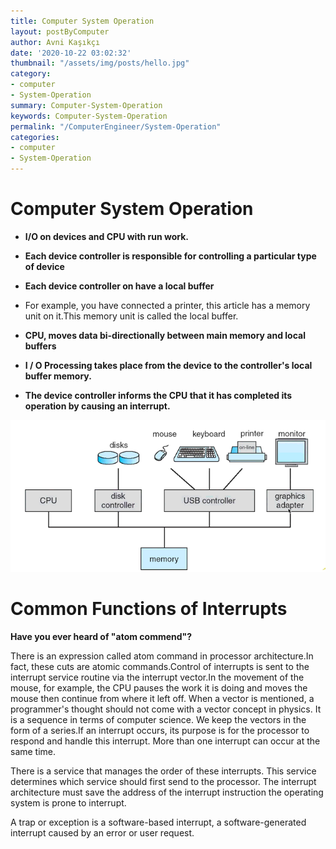 ```yaml
---
title: Computer System Operation
layout: postByComputer
author: Avni Kaşıkçı
date: '2020-10-22 03:02:32'
thumbnail: "/assets/img/posts/hello.jpg"
category:
- computer
- System-Operation
summary: Computer-System-Operation
keywords: Computer-System-Operation
permalink: "/ComputerEngineer/System-Operation"
categories:
- computer
- System-Operation
---
```


# Computer System Operation # 
* **I/O on devices and CPU  with run work.**
 
* **Each device controller is responsible for controlling a particular type of device**
 
* **Each device controller on have a local buffer**
* For example, you have connected a printer, this article has a memory unit on it.This memory unit is called the local buffer.
 
* **CPU, moves data bi-directionally between main memory and local buffers**
 
* **I / O Processing takes place from the device to the controller's local buffer memory.**

*  **The device controller informs the CPU that it has completed its operation by causing an interrupt.**



<img class="card-img-top" src="/assets/img/posts/Computer-system-Operaiton.png">






# Common Functions of Interrupts #
**Have you ever heard of "atom commend"?**

There is an expression called atom command in processor architecture.In fact, these cuts are atomic commands.Control of interrupts is sent to the interrupt service routine via the interrupt vector.In the movement of the mouse, for example, the CPU pauses the work it is doing and moves the mouse then continue from where it left off. When a vector is mentioned, a programmer's thought should not come with a vector concept in physics. It is a sequence in terms of computer science. We keep the vectors in the form of a series.If an interrupt occurs, its purpose is for the processor to respond and handle this interrupt. More than one interrupt can occur at the same time.

There is a service that manages the order of these interrupts. This service determines which service should first send to the processor.
The interrupt architecture must save the address of the interrupt instruction the operating system is prone to interrupt.

A trap or exception is a software-based interrupt, a software-generated interrupt caused by an error or user request.
